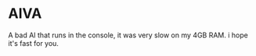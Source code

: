 # AIVA
A bad AI that runs in the console, it was very slow on my 4GB RAM. i hope it's fast for you.

